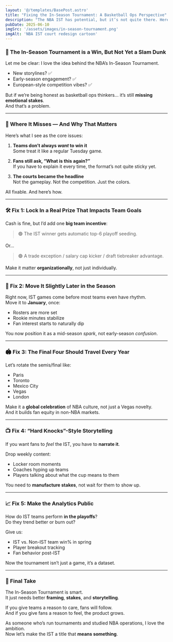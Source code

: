 ```yaml
---
layout: '@/templates/BasePost.astro'
title: "Fixing the In-Season Tournament: A Basketball Ops Perspective"
description: "The NBA IST has potential, but it’s not quite there. Here’s how I’d rework it to drive engagement, competition, and meaning for teams and fans alike."
pubDate: 2025-06-10
imgSrc: '/assets/images/in-season-tournament.png'
imgAlt: 'NBA IST court redesign cartoon'
---
```


### 🏀 The In-Season Tournament is a Win, But Not Yet a Slam Dunk

Let me be clear: I love the idea behind the NBA’s In-Season Tournament.

- New storylines? ✅  
- Early-season engagement? ✅  
- European-style competition vibes? ✅  

But if we’re being honest as basketball ops thinkers… it’s still **missing emotional stakes**.  
And that’s a problem.

---

### 🧠 Where It Misses — And Why That Matters

Here’s what I see as the core issues:

1. **Teams don’t always *want* to win it**  
   Some treat it like a regular Tuesday game.

2. **Fans still ask, “What is this again?”**  
   If you have to explain it every time, the format’s not quite sticky yet.

3. **The courts became the headline**  
   Not the gameplay. Not the competition. Just the colors.

All fixable. And here’s how.

---

### 🛠️ Fix 1: Lock In a Real Prize That Impacts Team Goals

Cash is fine, but I’d add one **big team incentive**:

> 🟢 The IST winner gets automatic top-6 playoff seeding.

Or...

> 🟢 A trade exception / salary cap kicker / draft tiebreaker advantage.

Make it matter **organizationally**, not just individually.

---

### 📆 Fix 2: Move It Slightly Later in the Season

Right now, IST games come before most teams even have rhythm.  
Move it to **January**, once:

- Rosters are more set  
- Rookie minutes stabilize  
- Fan interest starts to naturally dip  

You now position it as a mid-season *spark*, not early-season *confusion*.

---

### 🏟️ Fix 3: The Final Four Should Travel Every Year

Let’s rotate the semis/final like:

- Paris  
- Toronto  
- Mexico City  
- Vegas  
- London

Make it a **global celebration** of NBA culture, not just a Vegas novelty.  
And it builds fan equity in non-NBA markets.

---

### 📺 Fix 4: “Hard Knocks”-Style Storytelling

If you want fans to *feel* the IST, you have to **narrate it**.

Drop weekly content:
- Locker room moments
- Coaches hyping up teams
- Players talking about what the cup means to them

You need to **manufacture stakes**, not wait for them to show up.

---

### 📈 Fix 5: Make the Analytics Public

How do IST teams perform **in the playoffs**?  
Do they trend better or burn out?

Give us:
- IST vs. Non-IST team win% in spring  
- Player breakout tracking  
- Fan behavior post-IST

Now the tournament isn’t just a game, it’s a dataset.

---

### 🏁 Final Take

The In-Season Tournament is smart.  
It just needs better **framing**, **stakes**, and **storytelling**.

If you give teams a reason to care, fans will follow.  
And if you give fans a reason to feel, the product grows.

As someone who’s run tournaments and studied NBA operations, I love the ambition.  
Now let’s make the IST a title that **means something**.


